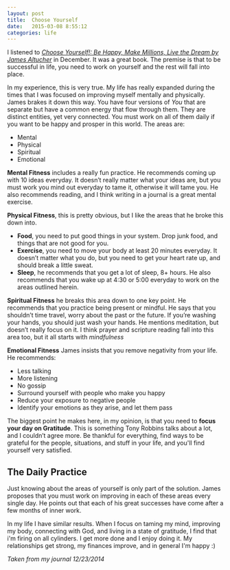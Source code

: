 ```yaml
---
layout: post
title:  Choose Yourself
date:   2015-03-08 8:55:12
categories: life
---
```

I listened to [*Choose Yourself!: Be Happy, Make Millions, Live the Dream by James Altucher*](http://amzn.com/B00D41EIPU) in December.  It was a great book.  The premise is that to be successful in life, you need to work on yourself and the rest will fall into place.

In my experience, this is very true.  My life has really expanded during the times that I was focused on improving myself mentally and physically. James brakes it down this way.  You have four versions of _You_ that are separate but have a common energy that flow through them.  They are distinct entities, yet very connected.  You must work on all of them daily if you want to be happy and prosper in this world.  The areas are:

- Mental
- Physical
- Spiritual
- Emotional

**Mental Fitness** includes a really fun practice.  He recommends coming up with 10 ideas everyday.  It doesn’t really matter what your ideas are, but you must work you mind out everyday to tame it, otherwise it will tame you.  He also recommends reading, and I think writing in a journal is a great mental exercise.

**Physical Fitness**, this is pretty obvious, but I like the areas that he broke this down into.  
- **Food**, you need to put good things in your system.  Drop junk food, and things that are not good for you.  
- **Exercise**, you need to move your body at least 20 minutes everyday.  It doesn’t matter what you do, but you need to get your heart rate up, and should break a little sweat.  
- **Sleep**, he recommends that you get a lot of sleep, 8+ hours.  He also recommends that you wake up at 4:30 or 5:00 everyday to work on the areas outlined herein.

**Spiritual Fitness** he breaks this area down to one key point.  He recommends that you practice being present or mindful.  He says that you shouldn’t time travel, worry about the past or the future.  If you’re washing your hands, you should just wash your hands.  He mentions meditation, but doesn’t really focus on it.  I think prayer and scripture reading fall into this area too, but it all starts with *mindfulness*

**Emotional Fitness** James insists that you remove negativity from your life.  He recommends:
- Less talking
- More listening
- No gossip
- Surround yourself with people who make you happy
- Reduce your exposure to negative people
- Identify your emotions as they arise, and let them pass

The biggest point he makes here, in my opinion, is that you need to **focus your day on Gratitude**.  This is something Tony Robbins talks about a lot, and I couldn’t agree more.  Be thankful for everything, find ways to be grateful for the people, situations, and stuff in your life, and you'll find yourself very satisfied.

## The Daily Practice
Just knowing about the areas of yourself is only part of the solution. James proposes that you must work on improving in each of these areas every single day.  He points out that each of his great successes have come after a few months of inner work.

In my life I have similar results.  When I focus on taming my mind, improving my body, connecting with God, and living in a state of gratitude, I find that i'm firing on all cylinders.  I get more done and I enjoy doing it.  My relationships get strong, my finances improve, and in general I'm happy :) 


_Taken from my journal 12/23/2014_
